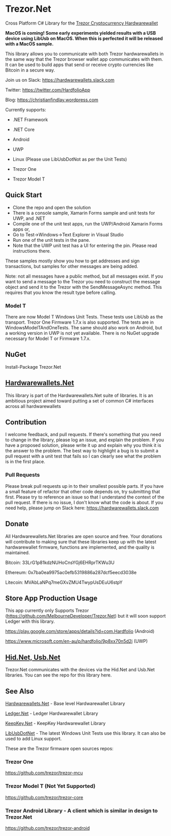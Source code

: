 # Trezor.Net
Cross Platform C# Library for the [Trezor Cryptocurrency Hardwarewallet](https://trezor.io/)

**MacOS is coming! Some early experiments yielded results with a USB device using LibUsb on MacOS. When this is perfected it will be released with a MacOS sample.**

This library allows you to communicate with both Trezor hardwarewallets in the same way that the Trezor browser wallet app communicates with them. It can be used to build apps that send or receive crypto currencies like Bitcoin in a secure way.

Join us on Slack:
https://hardwarewallets.slack.com

Twitter:
https://twitter.com/HardfolioApp

Blog:
https://christianfindlay.wordpress.com

Currently supports:
* .NET Framework
* .NET Core
* Android
* UWP 
* Linux (Please use LibUsbDotNot as per the Unit Tests)

* Trezor One
* Trezor Model T

## Quick Start

- Clone the repo and open the solution
- There is a console sample, Xamarin Forms sample and unit tests for UWP, and .NET
- Compile one of the unit test apps, run the UWP/Android Xamarin Forms apps or,
- Go to Test->Windows->Text Explorer in Visual Studio
- Run one of the unit tests in the pane.
- Note that the UWP unit test has a UI for entering the pin. Please read instructions there. 

These samples mostly show you how to get addresses and sign transactions, but samples for other messages are being added.

Note: not all messages have a public method, but all messages exist. If you want to send a message to the Trezor you need to construct the message object and send it to the Trezor with the SendMessageAsync method. This requires that you know the result type before calling.

### Model T
There are now Model T Windows Unit Tests. These tests use LibUsb as the transport. Trezor One Firmware 1.7.x is also supported. The tests are in WindowsModelTAndOneTests. The same should also work on Android, but a working version in UWP is not yet available. There is no NuGet upgrade necessary for Model T or Firmware 1.7.x.

## NuGet

Install-Package Trezor.Net

## [Hardwarewallets.Net](https://github.com/MelbourneDeveloper/Hardwarewallets.Net)

This library is part of the Hardwarewallets.Net suite of libraries. It is an ambitious project aimed toward putting a set of common C# interfaces across all hardwarewallets

## Contribution

I welcome feedback, and pull requests. If there's something that you need to change in the library, please log an issue, and explain the problem. If you have a proposed solution, please write it up and explain why you think it is the answer to the problem. The best way to highlight a bug is to submit a pull request with a unit test that fails so I can clearly see what the problem is in the first place.

### Pull Requests

Please break pull requests up in to their smallest possible parts. If you have a small feature of refactor that other code depends on, try submitting that first. Please try to reference an issue so that I understand the context of the pull request. If there is no issue, I don't know what the code is about. If you need help, please jump on Slack here: https://hardwarewallets.slack.com

## Donate

All Hardwarewallets.Net libraries are open source and free. Your donations will contribute to making sure that these libraries keep up with the latest hardwarewallet firmware, functions are implemented, and the quality is maintained.

Bitcoin: 33LrG1p81kdzNUHoCnsYGj6EHRprTKWu3U

Ethereum: 0x7ba0ea9975ac0efb5319886a287dcf5eecd3038e

Litecoin: MVAbLaNPq7meGXvZMU4TwypUsDEuU6stpY

## Store App Production Usage

This app currently only Supports Trezor (https://github.com/MelbourneDeveloper/Trezor.Net) but it will soon support Ledger with this library.

https://play.google.com/store/apps/details?id=com.Hardfolio (Android)

https://www.microsoft.com/en-au/p/hardfolio/9p8xx70n5d2j (UWP)

## [Hid.Net, Usb.Net](https://github.com/MelbourneDeveloper/Device.Net)

Trezor.Net communicates with the devices via the Hid.Net and Usb.Net libraries. You can see the repo for this library here.

## See Also

[Hardwarewallets.Net](https://github.com/MelbourneDeveloper/Hardwarewallets.Net) - Base level Hardwarewallet Library

[Ledger.Net](https://github.com/MelbourneDeveloper/Ledger.Net) - Ledger Hardwarewallet Library

[KeepKey.Net](https://github.com/MelbourneDeveloper/KeepKey.Net) - KeepKey Hardwarewallet Library

[LibUsbDotNet](https://github.com/LibUsbDotNet/LibUsbDotNet) - The latest Windows Unit Tests use this library. It can also be used to add Linux support.

These are the Trezor firmware open sources repos:

### Trezor One
https://github.com/trezor/trezor-mcu

### Trezor Model T (Not Yet Supported)
https://github.com/trezor/trezor-core

### Trezor Android Library - A client which is similar in design to Trezor.Net
https://github.com/trezor/trezor-android


